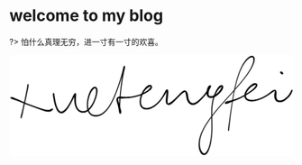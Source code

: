 <!-- # Blog About Xuetengfei -->
<!-- <img src='https://loremxuetengfei.oss-cn-beijing.aliyuncs.com/developing_code-1566157337.svg'/> -->
<!-- <img src='https://loremxuetengfei.oss-cn-beijing.aliyuncs.com/The-ladder-of-progress.png' width='500px'/> -->
<!-- <img src='https://loremxuetengfei.oss-cn-beijing.aliyuncs.com/xtf-blog-home-page.jpg'/> -->
<!-- <img src='https://loremxuetengfei.oss-cn-beijing.aliyuncs.com/chahua-2019-01-21.jpg' width='600px'/> -->
<!-- <img src="https://loremxuetengfei.oss-cn-beijing.aliyuncs.com/Linus-Torvalds.jpeg" width='900px'/> -->

<!--

<img src='https://loremxuetengfei.oss-cn-beijing.aliyuncs.com/linus-torvalds-1566157562.jpg' width='400px' style="outline:none"/>


?> `docsify serve docs` cli to build the project ,and the `docs` is the project name.
?> the `l` keyboard: Switch menu
?> the `o` keyboard: Scroll 2 top
?> the `h` keyboard: Go Home
?> [github.com/xuetengfei](https://github.com/xuetengfei)

-->

# welcome to my blog

?> 怕什么真理无穷，进一寸有一寸的欢喜。

<img src='./_assets/xtf.svg' style='width:'>

<!-- 之前不小心，把隐私信息暴露到 GitHub 了， -->

<!-- 我重新整理了一下仓库分支。log 就清零了。唉！ -->
